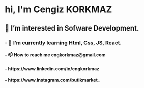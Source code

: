 <h1> hi, I'm Cengiz KORKMAZ</h1>

<h2>👀 I’m interested in Sofware Development.</h2>

<h3>- 🌱 I’m currently learning Html, Css, JS, React.</h3>

<h4>- 📫 How to reach me cngkorkmaz@gmail.com</h4>           

<h4>- https://www.linkedin.com/in/cngkorkmaz </h4>
<h4>- https://www.instagram.com/butikmarket_</h4>

<!---
cngkorkmaz/cngkorkmaz is a ✨ special ✨ repository because its `README.md` (this file) appears on your GitHub profile.
You can click the Preview link to take a look at your changes.
--->
